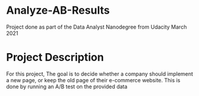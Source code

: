 # Analyze-AB-Results
Project done as part of the Data Analyst Nanodegree from Udacity
March 2021

# Project Description
For this project, The goal is to decide whether a company should implement a new page, or keep the old page of their e-commerce website.
This is done by running an A/B test on the provided data 
